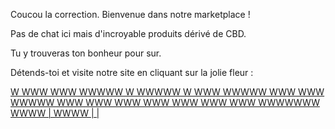 Coucou la correction. Bienvenue dans notre marketplace !

Pas de chat ici mais d'incroyable produits dérivé de CBD.

Tu y trouveras ton bonheur pour sur.

Détends-toi et visite notre site en cliquant sur la jolie fleur :

[        W
       WWW
       WWW
      WWWWW
W     WWWWW     W
WWW   WWWWW   WWW
 WWW  WWWWW  WWW
  WWW  WWW  WWW
   WWW WWW WWW
     WWWWWWW
  WWWW  |  WWWW
        |
        |
](https://cbdrone.herokuapp.com/)
